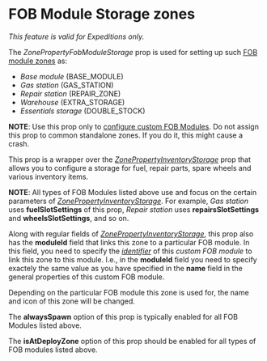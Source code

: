 # FOB Module Storage zones

*This feature is valid for Expeditions only.*

The *ZonePropertyFobModuleStorage* prop is used for setting up such [FOB module zones](./zones_of_fob_modules_overview.md) as:

-   *Base module* (BASE_MODULE)
-   *Gas station* (GAS_STATION)
-   *Repair station* (REPAIR_ZONE)
-   *Warehouse* (EXTRA_STORAGE)
-   *Essentials storage* (DOUBLE_STOCK)

**NOTE**: Use this prop only to [configure custom FOB Modules][creation_of_custom_fob_module]. Do not assign this prop to common standalone zones. If you do it, this might cause a crash.

This prop is a wrapper over the [*ZonePropertyInventoryStorage*](./../inventory_storage_zones.md) prop that allows you to configure a storage for fuel, repair parts, spare wheels and various inventory items. 

**NOTE**: All types of FOB Modules listed above use and focus on the certain parameters of [*ZonePropertyInventoryStorage*](./../inventory_storage_zones.md). For example, *Gas station* uses **fuelSlotSettings** of this prop, *Repair station* uses **repairsSlotSettings** and **wheelsSlotSettings**, and so on. 

Along with regular fields of [*ZonePropertyInventoryStorage*](./../inventory_storage_zones.md), this prop also has the **moduleId** field that links this zone to a particular FOB module. In this field, you need to specify the [*identifier*][fob_module_identifier] of this *custom FOB module* to link this zone to this module. I.e., in the **moduleId** field you need to specify exactely the same value as you have specified in the **name** field in the general properties of this custom FOB module.

Depending on the particular FOB module this zone is used for, the name and icon of this zone will be changed.

The **alwaysSpawn** option of this prop is typically enabled for all FOB Modules listed above.

The **isAtDeployZone** option of this prop should be enabled for all types of FOB modules listed above.


[fob_module_identifier]: ./../../../../../custom_gameplay_entities/fob_modules/general_properties_of_fob_modules.md
[creation_of_custom_fob_module]: ./../../../../../custom_gameplay_entities/fob_modules/creation_of_custom_fob_module.md